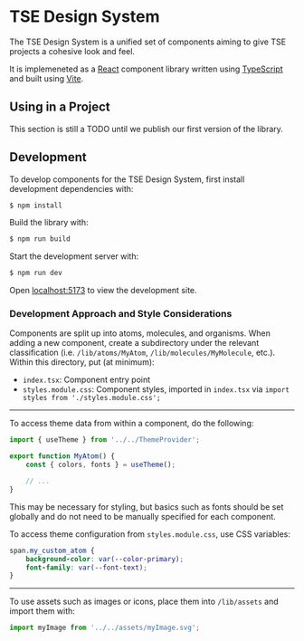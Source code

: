 # TSE Design System

The TSE Design System is a unified set of components aiming to give TSE projects a cohesive look and feel.

It is implemeneted as a [React](https://react.dev) component library written using [TypeScript](https://typescriptlang.org) and built using [Vite](https://vitejs.dev).

## Using in a Project

This section is still a TODO until we publish our first version of the library.

## Development

To develop components for the TSE Design System, first install development dependencies with:

```sh
$ npm install
```

Build the library with:

```sh
$ npm run build
```

Start the development server with:

```sh
$ npm run dev
```

Open [localhost:5173](http://localhost:5173) to view the development site.

### Development Approach and Style Considerations

Components are split up into atoms, molecules, and organisms.  When adding a new component, create a subdirectory under the relevant classification (i.e. `/lib/atoms/MyAtom`, `/lib/molecules/MyMolecule`, etc.).  Within this directory, put (at minimum):

- `index.tsx`:  Component entry point
- `styles.module.css`:  Component styles, imported in `index.tsx` via `import styles from './styles.module.css';`

---

To access theme data from within a component, do the following:

```jsx
import { useTheme } from '../../ThemeProvider';

export function MyAtom() {
    const { colors, fonts } = useTheme();

    // ...
}
```

This may be necessary for styling, but basics such as fonts should be set globally and do not need to be manually specified for each component.

To access theme configuration from `styles.module.css`, use CSS variables:

```css
span.my_custom_atom {
    background-color: var(--color-primary);
    font-family: var(--font-text);
}
```

---

To use assets such as images or icons, place them into `/lib/assets` and import them with:

```jsx
import myImage from '../../assets/myImage.svg';
```
